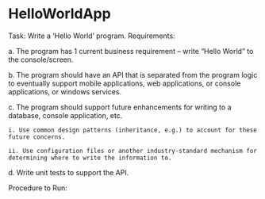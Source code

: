 # HelloWorldApp
Task: Write a ‘Hello World’ program.
Requirements: 

a. The program has 1 current business requirement – write “Hello World” to the console/screen.

b. The program should have an API that is separated from the program logic to eventually support mobile applications, web applications, or console applications, or windows services.

c. The program should support future enhancements for writing to a database, console application, etc.

    i. Use common design patterns (inheritance, e.g.) to account for these future concerns.

    ii. Use configuration files or another industry-standard mechanism for determining where to write the information to.

d. Write unit tests to support the API.

Procedure to Run:
